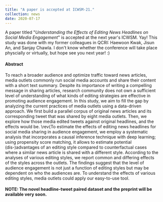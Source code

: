 ```yaml
---
title: "A paper is accepted at ICWSM-21."
collection: news
date: 2020-07-17
---
```


A paper titled "*Understanding the Effects of Editing News Headlines on Social Media Engagement*" is accepted at the next year's ICWSM. Yay!
This study was done with my former colleagues in QCRI: Haewoon Kwak, Jisun An, and Sanjay Chawla. I don't know whether the conference will take place physcially or virtually, but hope see you next year! :)

#### Abstract

To reach a broader audience and optimize traffic toward news articles, media outlets commonly run social media accounts and share their content with a short text summary. Despite its importance of writing a compelling message in sharing articles, research community does not own a sufficient level of understanding of what kinds of editing strategies are effective in promoting audience engagement. In this study, we aim to fill the gap by analyzing the current practices of media outlets using a data-driven approach. We first build a parallel corpus of original news articles and its corresponding tweet that was shared by eight media outlets. Then, we explore how those media edited tweets against original headlines, and the effects would be. \rev{To estimate the effects of editing news headlines for social media sharing in audience engagement, we employ a systematic analysis that incorporates a causal inference technique with deep learning; using propensity score matching, it allows to estimate potential (dis-)advantages of an editing style compared to counterfactual cases where a similar news article is shared with a different style. According to the analyses of various editing styles, we report common and differing effects of the styles across the outlets. The findings suggest that the level of audience engagement is not just a function of editing styles but may be dependent on who the audiences are. To understand the effects of various editing styles, media outlets could apply our easy-to-use tool.

#### NOTE: The novel headline-tweet paired dataset and the preprint will be available very soon.